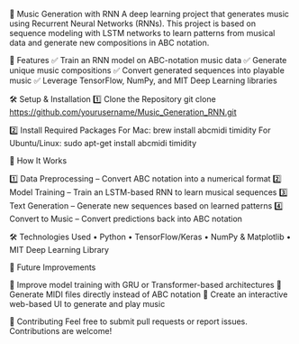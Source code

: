 🎵 Music Generation with RNN
A deep learning project that generates music using Recurrent Neural Networks (RNNs). This project is based on sequence modeling with LSTM networks to learn patterns from musical data and generate new compositions in ABC notation.

🚀 Features
✅ Train an RNN model on ABC-notation music data
✅ Generate unique music compositions
✅ Convert generated sequences into playable music
✅ Leverage TensorFlow, NumPy, and MIT Deep Learning libraries

🛠️ Setup & Installation
1️⃣ Clone the Repository
git clone https://github.com/yourusername/Music_Generation_RNN.git

2️⃣ Install Required Packages
For Mac:
brew install abcmidi timidity
For Ubuntu/Linux:
sudo apt-get install abcmidi timidity

🧠 How It Works

1️⃣ Data Preprocessing – Convert ABC notation into a numerical format
2️⃣ Model Training – Train an LSTM-based RNN to learn musical sequences
3️⃣ Text Generation – Generate new sequences based on learned patterns
4️⃣ Convert to Music – Convert predictions back into ABC notation

🛠️ Technologies Used
	•	Python
	•	TensorFlow/Keras
	•	NumPy & Matplotlib
	•	MIT Deep Learning Library

📌 Future Improvements

🔹 Improve model training with GRU or Transformer-based architectures
🔹 Generate MIDI files directly instead of ABC notation
🔹 Create an interactive web-based UI to generate and play music

🤝 Contributing
Feel free to submit pull requests or report issues. Contributions are welcome!
